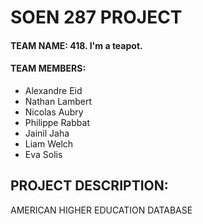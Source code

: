 # SOEN 287 PROJECT

#### TEAM NAME: 418. I'm a teapot.

#### TEAM MEMBERS:

- Alexandre Eid
- Nathan Lambert
- Nicolas Aubry
- Philippe Rabbat
- Jainil Jaha
- Liam Welch
- Eva Solis

## PROJECT DESCRIPTION:

AMERICAN HIGHER EDUCATION DATABASE
